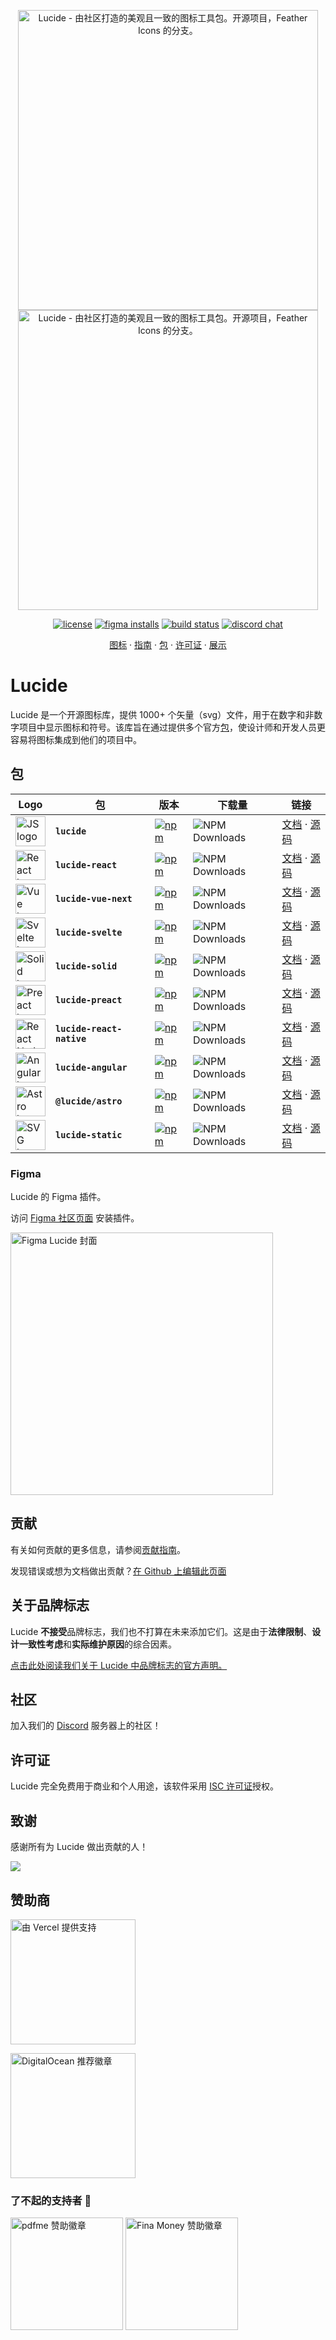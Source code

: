 <p align="center">
  <a href="https://github.com/lucide-icons/lucide#gh-light-mode-only">
    <img src="https://lucide.dev/lucide-logo-repo.svg#gh-light-mode-only" alt="Lucide - 由社区打造的美观且一致的图标工具包。开源项目，Feather Icons 的分支。" width="480">
  </a>
  <a href="https://github.com/lucide-icons/lucide#gh-dark-mode-only">
    <img src="https://lucide.dev/lucide-logo-repo-dark.svg#gh-dark-mode-only" alt="Lucide - 由社区打造的美观且一致的图标工具包。开源项目，Feather Icons 的分支。" width="480">
  </a>
</p>
<p align="center">
  <a href="https://github.com/lucide-icons/lucide/blob/main/LICENSE"><img src="https://img.shields.io/npm/l/lucide" alt="license"></a>
  <a href="https://www.figma.com/community/plugin/939567362549682242/Lucide-Icons"><img src="https://img.shields.io/badge/Figma-F24E1E?logo=figma&logoColor=white" alt="figma installs"></a>
  <a href="https://github.com/lucide-icons/lucide/actions/workflows/release.yml"><img src="https://github.com/lucide-icons/lucide/actions/workflows/release.yml/badge.svg" alt="build status"></a>
  <a href="https://discord.gg/EH6nSts"><img src="https://img.shields.io/discord/723074157486800936?label=chat&logo=discord&logoColor=%23ffffff&colorB=%237289DA" alt="discord chat"></a>
</p>
<p align="center">
  <a href="https://lucide.dev/icons/">图标</a>
  ·
  <a href="https://lucide.dev/guide/">指南</a>
  ·
  <a href="https://lucide.dev/packages">包</a>
  ·
  <a href="https://lucide.dev/license">许可证</a>
  ·
  <a href="https://lucide.dev/showcase">展示</a>
</p>

# Lucide

Lucide 是一个开源图标库，提供 1000+ 个矢量（svg）文件，用于在数字和非数字项目中显示图标和符号。该库旨在通过提供多个官方[包](https://lucide.dev/packages)，使设计师和开发人员更容易将图标集成到他们的项目中。

## 包

| Logo | 包 | 版本 | 下载量 | 链接 |
| ---- | ------- | ------- | --------- | ----- |
| <img src="https://lucide.dev/framework-logos/js.svg" alt="JS logo" width="48"> | **`lucide`** | [![npm](https://img.shields.io/npm/v/lucide)](https://www.npmjs.com/package/lucide) | ![NPM Downloads](https://img.shields.io/npm/dw/lucide) | [文档](https://lucide.dev/guide/packages/lucide) · [源码](./packages/lucide) |
| <img src="https://lucide.dev/framework-logos/react.svg" alt="React logo" width="48"> | **`lucide-react`** | [![npm](https://img.shields.io/npm/v/lucide-react)](https://www.npmjs.com/package/lucide-react) | ![NPM Downloads](https://img.shields.io/npm/dw/lucide-react) | [文档](https://lucide.dev/guide/packages/lucide-react) · [源码](./packages/lucide-react) |
| <img src="https://lucide.dev/framework-logos/vue.svg" alt="Vue logo" width="48"> | **`lucide-vue-next`** | [![npm](https://img.shields.io/npm/v/lucide-vue-next)](https://www.npmjs.com/package/lucide-vue-next) | ![NPM Downloads](https://img.shields.io/npm/dw/lucide-vue-next) | [文档](https://lucide.dev/guide/packages/lucide-vue-next) · [源码](./packages/lucide-vue-next) |
| <img src="https://lucide.dev/framework-logos/svelte.svg" alt="Svelte logo" width="48"> | **`lucide-svelte`** | [![npm](https://img.shields.io/npm/v/lucide-svelte)](https://www.npmjs.com/package/lucide-svelte) | ![NPM Downloads](https://img.shields.io/npm/dw/lucide-svelte) | [文档](https://lucide.dev/guide/packages/lucide-svelte) · [源码](./packages/lucide-svelte) |
| <img src="https://lucide.dev/framework-logos/solid.svg" alt="Solid logo" width="48"> | **`lucide-solid`** | [![npm](https://img.shields.io/npm/v/lucide-solid)](https://www.npmjs.com/package/lucide-solid) | ![NPM Downloads](https://img.shields.io/npm/dw/lucide-solid) | [文档](https://lucide.dev/guide/packages/lucide-solid) · [源码](./packages/lucide-solid) |
| <img src="https://lucide.dev/framework-logos/preact.svg" alt="Preact logo" width="48"> | **`lucide-preact`** | [![npm](https://img.shields.io/npm/v/lucide-preact)](https://www.npmjs.com/package/lucide-preact) | ![NPM Downloads](https://img.shields.io/npm/dw/lucide-preact) | [文档](https://lucide.dev/guide/packages/lucide-preact) · [源码](./packages/lucide-preact) |
| <img src="https://lucide.dev/framework-logos/react-native.svg" alt="React Native logo" width="48"> | **`lucide-react-native`** | [![npm](https://img.shields.io/npm/v/lucide-react-native)](https://www.npmjs.com/package/lucide-react-native) | ![NPM Downloads](https://img.shields.io/npm/dw/lucide-react-native) | [文档](https://lucide.dev/guide/packages/lucide-react-native) · [源码](./packages/lucide-react-native) |
| <img src="https://lucide.dev/framework-logos/angular.svg" alt="Angular logo" width="48"> | **`lucide-angular`** | [![npm](https://img.shields.io/npm/v/lucide-angular)](https://www.npmjs.com/package/lucide-angular) | ![NPM Downloads](https://img.shields.io/npm/dw/lucide-angular) | [文档](https://lucide.dev/guide/packages/lucide-angular) · [源码](./packages/lucide-angular) |
| <img src="https://lucide.dev/framework-logos/astro.svg" alt="Astro logo" width="48"> | **`@lucide/astro`** | [![npm](https://img.shields.io/npm/v/@lucide/astro)](https://www.npmjs.com/package/@lucide/astro) | ![NPM Downloads](https://img.shields.io/npm/dw/@lucide/astro) | [文档](https://lucide.dev/guide/packages/lucide-astro) · [源码](./packages/astro) |
| <img src="https://lucide.dev/framework-logos/svg.svg" alt="SVG logo" width="48"> | **`lucide-static`** | [![npm](https://img.shields.io/npm/v/lucide-static)](https://www.npmjs.com/package/lucide-static) | ![NPM Downloads](https://img.shields.io/npm/dw/lucide-static) | [文档](https://lucide.dev/guide/packages/lucide-static) · [源码](./packages/lucide-static) |

### Figma

Lucide 的 Figma 插件。

访问 [Figma 社区页面](https://www.figma.com/community/plugin/939567362549682242/Lucide-Icons) 安装插件。

<img width="420" src="https://www.figma.com/community/plugin/939567362549682242/thumbnail" alt="Figma Lucide 封面">

## 贡献

有关如何贡献的更多信息，请参阅[贡献指南](https://github.com/lucide-icons/lucide/blob/main/CONTRIBUTING.md)。

发现错误或想为文档做出贡献？[在 Github 上编辑此页面](https://github.com/lucide-icons/lucide/blob/main/README.md)

## 关于品牌标志

Lucide **不接受**品牌标志，我们也不打算在未来添加它们。这是由于**法律限制**、**设计一致性考虑**和**实际维护原因**的综合因素。

[点击此处阅读我们关于 Lucide 中品牌标志的官方声明。](./BRAND_LOGOS_STATEMENT.md)

## 社区

加入我们的 [Discord](https://discord.gg/EH6nSts) 服务器上的社区！

## 许可证

Lucide 完全免费用于商业和个人用途，该软件采用 [ISC 许可证](https://github.com/lucide-icons/lucide/blob/main/LICENSE)授权。

## 致谢

感谢所有为 Lucide 做出贡献的人！

<a href="https://github.com/lucide-icons/lucide/graphs/contributors">

<img src="https://opencollective.com/lucide-icons/contributors.svg?width=800" />
</a>

## 赞助商

<a href="https://vercel.com?utm_source=lucide&utm_campaign=oss">
  <img src="docs/public/vercel.svg" alt="由 Vercel 提供支持" width="200" />
</a>

<a href="https://www.digitalocean.com/?refcode=b0877a2caebd&utm_campaign=Referral_Invite&utm_medium=Referral_Program&utm_source=badge"><img src="docs/public/digitalocean.svg" width="200" alt="DigitalOcean 推荐徽章" /></a>

### 了不起的支持者 🍺

<a href="https://github.com/pdfme/pdfme"><img src="docs/public/sponsors/pdfme.svg" width="180" alt="pdfme 赞助徽章" /></a>
<a href="https://www.fina.money/"><img src="docs/public/sponsors/fina-money.png" width="180" alt="Fina Money 赞助徽章" /></a>

